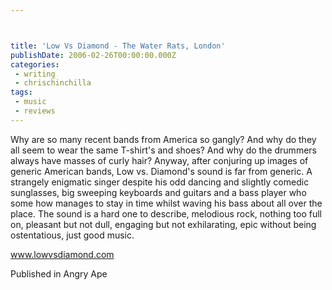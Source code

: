 ```yaml
---



title: 'Low Vs Diamond - The Water Rats, London'
publishDate: 2006-02-26T00:00:00.000Z
categories:
 - writing
 - chrischinchilla
tags: 
 - music 
 - reviews
---
```


Why are so many recent bands from America so gangly? And why do they all seem to wear the same T-shirt's and shoes? And why do the drummers always have masses of curly hair? Anyway, after conjuring up images of generic American bands, Low vs. Diamond's sound is far from generic. A strangely enigmatic singer despite his odd dancing and slightly comedic sunglasses, big sweeping keyboards and guitars and a bass player who some how manages to stay in time whilst waving his bass about all over the place. The sound is a hard one to describe, melodious rock, nothing too full on, pleasant but not dull, engaging but not exhilarating, epic without being ostentatious, just good music.

<a href=https://www.lowvsdiamond.com target=_blank>www.lowvsdiamond.com</a>

Published in Angry Ape

